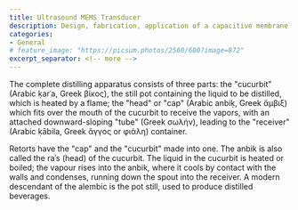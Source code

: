 ```yaml
---
title: Ultrasound MEMS Transducer
description: Design, fabrication, application of a capacitive membrane based ultrasound MEMS transducer
categories:
- General
# feature_image: "https://picsum.photos/2560/600?image=872"
excerpt_separator: <!-- more -->
---
```


The complete distilling apparatus consists of three parts: the "cucurbit" (Arabic ḳarʿa, Greek βίκος), the still pot containing the liquid to be distilled, which is heated by a flame; the "head" or "cap" (Arabic anbiḳ, Greek ἄμβιξ) which fits over the mouth of the cucurbit to receive the vapors, with an attached downward-sloping "tube" (Greek σωλήν), leading to the "receiver" (Arabic ḳābila, Greek ἄγγος or φιάλη) container.

<!-- more -->

Retorts have the "cap" and the "cucurbit" made into one. The anbik is also called the raʾs (head) of the cucurbit. The liquid in the cucurbit is heated or boiled; the vapour rises into the anbik, where it cools by contact with the walls and condenses, running down the spout into the receiver. A modern descendant of the alembic is the pot still, used to produce distilled beverages.


